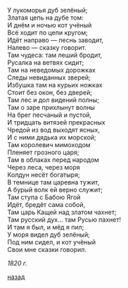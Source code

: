 У лукоморья дуб зелёный;  
Златая цепь на дубе том:  
И днём и ночью кот учёный  
Всё ходит по цепи кругом;  
Идёт направо — песнь заводит,  
Налево — сказку говорит.  
Там чудеса: там леший бродит,  
Русалка на ветвях сидит;  
Там на неведомых дорожках  
Следы невиданных зверей;  
Избушка там на курьих ножках  
Стоит без окон, без дверей;  
Там лес и дол видений полны;  
Там о заре прихлынут волны  
На брег песчаный и пустой,  
И тридцать витязей прекрасных  
Чредой из вод выходят ясных,  
И с ними дядька их морской;  
Там королевич мимоходом  
Пленяет грозного царя;  
Там в облаках перед народом  
Через леса, через моря  
Колдун несёт богатыря;  
В темнице там царевна тужит,  
А бурый волк ей верно служит;  
Там ступа с Бабою Ягой  
Идёт, бредёт сама собой,  
Там царь Кащей над златом чахнет;  
Там русский дух… там Русью пахнет!  
И там я был, и мёд я пил;  
У моря видел дуб зелёный;  
Под ним сидел, и кот учёный  
Свои мне сказки говорил.  

_1820 г._

[назад](./../004-pr.md)

